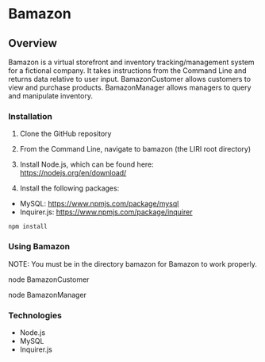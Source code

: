 # Bamazon

## Overview
Bamazon is a virtual storefront and inventory tracking/management system for a fictional company. It takes instructions from the Command Line and returns data relative to user input. BamazonCustomer allows customers to view and purchase products. BamazonManager allows managers to query and manipulate inventory.

### Installation
1. Clone the GitHub repository

2. From the Command Line, navigate to bamazon (the LIRI root directory)

3. Install Node.js, which can be found here: https://nodejs.org/en/download/

4. Install the following packages:

* MySQL: https://www.npmjs.com/package/mysql
* Inquirer.js: https://www.npmjs.com/package/inquirer
```
npm install
```

### Using Bamazon
NOTE: You must be in the directory bamazon for Bamazon to work properly.

node BamazonCustomer


node BamazonManager



### Technologies
- Node.js
- MySQL
- Inquirer.js
